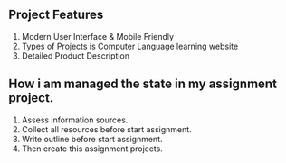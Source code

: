 ## Project Features

1. Modern User Interface & Mobile Friendly
2. Types of Projects is Computer Language learning website
3. Detailed Product Description

## How i am managed the state in my assignment project.

1. Assess information sources.
2. Collect all  resources  before start assignment.
3. Write outline before start assignment.
4. Then create this assignment projects.
